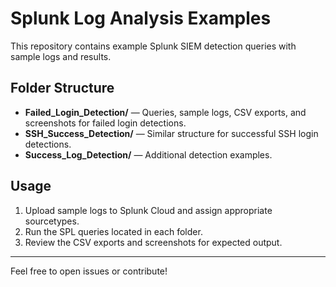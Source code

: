# Splunk Log Analysis Examples

This repository contains example Splunk SIEM detection queries with sample logs and results.

## Folder Structure

- **Failed_Login_Detection/** — Queries, sample logs, CSV exports, and screenshots for failed login detections.  
- **SSH_Success_Detection/** — Similar structure for successful SSH login detections.  
- **Success_Log_Detection/** — Additional detection examples.

## Usage

1. Upload sample logs to Splunk Cloud and assign appropriate sourcetypes.  
2. Run the SPL queries located in each folder.  
3. Review the CSV exports and screenshots for expected output.

---

Feel free to open issues or contribute!
